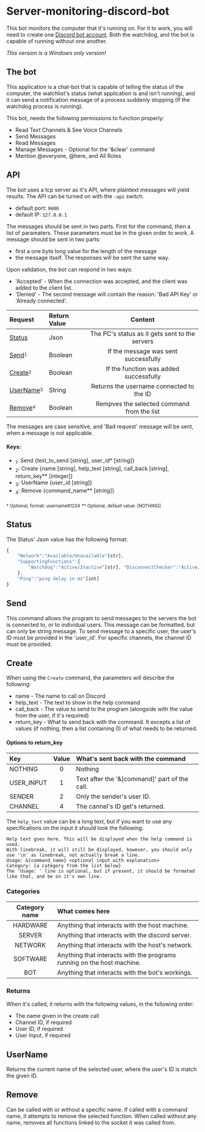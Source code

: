 # Server-monitoring-discord-bot

This bot monitors the computer that it's running on.
For it to work, you will need to create one [Discord bot account](https://discordapp.com/developers/applications/).
Both the watchdog, and the bot is capable of running without one another.

*This version is a Windows only version!*

## The bot

This application is a chat-bot that is capable of telling the status of the computer, the watchlist's status (what application is and isn't running), and it can send a notification message of a process suddenly stopping (If the watchdog process is running).

This bot, needs the following permissions to function properly:

* Read Text Channels & See Voice Channels
* Send Messages
* Read Messages
* Manage Messages - Optional for the '&clear' command
* Mention @everyone, @here, and All Roles

## API

The bot uses a tcp server as it's API, where plaintext messages will yield results. The API can be turned on with the `-api` switch.
 -  default port: `9600`
 -  default IP: `127.0.0.1`

The messages should be sent in two parts. First for the command, then a list of paramaters. These parameters must be in the given order to work. A message should be sent in two parts:
 -  first a one byte long value for the length of the message
 -  the message itself. 
The responses will be sent the same way.

Upon validation, the bot can respond in two ways:
 -  'Accepted' - When the connection was accepted, and the client was added to the client list.
 -  'Denied' - The second message will contain the reason: 'Bad API Key' or 'Already connected'.

|Request                                      |Return Value  |Content                                        |
|:--------------------------------------------|:-------------|:---------------------------------------------:|
|[Status](#Status)                            |Json          |The PC's status as it gets sent to the servers |
|[Send](#Send)<sup><sub>1</sub></sup>         |Boolean       |If the message was sent successfully           |
|[Create](#Create)<sup><sub>2</sub></sup>     |Boolean       |If the function was added successfully         |
|[UserName](#Username)<sup><sub>3</sub></sup> |String        |Returns the username connected to the ID       |
|[Remove](#Remove)<sup><sub>4</sub></sup>     |Boolean       |Rempves the selected command from the list     |

The messages are case sensitive, and 'Bad request' message will be sent, when a message is not applicable.

#### Keys:
 -  <sub>1</sub>: Send {text_to_send [string], user_id* [string]}
 -  <sub>2</sub>: Create {name [string], help_text [string], call_back [string], return_key** [integer]}
 -  <sub>3</sub>: UserName {user_id [string]}
 -  <sub>4</sub>: Remove {command_name** [string]}

<sub>* Optional, format: username#1234</sub>
<sub>** Optional, default value: [NOTHING]</sub>

## Status

The Status' Json value has the following format:

```javascript
{
    "Network":"Available/Unavailable"[str],
    "SupportingFunctions":{
        "Watchdog":"Active/Inactive"[str], "DisconnectChecker":"Active/Inactive"[str]
    },
    "Ping":"ping delay in ms"[int]
}
```

## Send

This command allows the program to send messages to the servers the bot is connected to, or to individual users. This message can be formatted, but can only be string message.
To send message to a specific user, the user's ID must be provided in the 'user_id'. For specific channels, the channel ID must be provided.

## Create

When using the `Create` command, the parameters will describe the following:
 -  name - The name to call on Discord
 -  help_text - The text to show in the help command
 -  call_back - The value to send to the program (alongside with the value from the user, if it's required)
 -  return_key - What to send back with the command. It excepts a list of values (if nothing, then a list containing 0) of what needs to be returned.

#### Options to return_key

|Key              |Value|What's sent back with the command               |
|:----------------|:---:|:-----------------------------------------------|
|NOTHING          |0    |Nothing                                         |
|USER_INPUT       |1    |Text after the '&[command]' part of the call.   |
|SENDER           |2    |Only the sender's user ID.                      |
|CHANNEL          |4    |The cannel's ID get's returned.                 |

The `help_text` value can be a long text, but if you want to use any specifications on the input it should look the following:

```
Help text goes here. This will be displayed when the help command is used.
With linebreak, it will still be displayed, however, you should only use '\n' as linebreak, not actually break a line.
Usage: &{command_name} <optional input with explanation>
Category: {a category from the list below}
The 'Usage: ' line is optional, but if present, it should be formated like that, and be on it's own line.
```

### Categories

|Category name     |What comes here                                                        |
|:----------------:|:----------------------------------------------------------------------|
|HARDWARE          |Anything that interacts with the host machine.                         |
|SERVER            |Anything that interacts with the discord server.                       |
|NETWORK           |Anything that interacts with the host's network.                       |
|SOFTWARE          |Anything that interacts with the programs running on the host machine. |
|BOT               |Anything that interacts with the bot's workings.                       |

### Returns

When it's called, it returns with the following values, in the following order:
 - The name given in the create call
 - Channel ID, if required
 - User ID, if required
 - User Input, if required

## UserName

Returns the current name of the selected user, where the user's ID is match the given ID.

## Remove

Can be called with or without a specific name. If called with a command name, it attempts to remove the selected function. When called without any name, removes all functions linked to the socket it was called from.